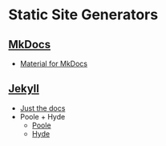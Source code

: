 # Static Site Generators

## [MkDocs](https://www.mkdocs.org/)

- [Material for MkDocs](https://squidfunk.github.io/mkdocs-material/)

## [Jekyll](https://jekyllrb.com/)

- [Just the docs](https://github.com/pmarsceill/just-the-docs)
- Poole + Hyde
    - [Poole](https://github.com/poole/poole)
    - [Hyde](https://github.com/poole/hyde)
